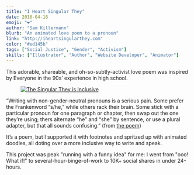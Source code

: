 ```yaml
---
title: "I Heart Singular They"
date: 2016-04-16
emoji: "❤️"
author: "Sam Killermann"
blurb: "An animated love poem to a pronoun"
link: "http://iheartsingularthey.com"
color: "#ed145b"
tags: ["Social Justice", "Gender", "Activism"]
skills: ["Illustrator", "Author", "Website Developer", "Animator"]
---
```


This adorable, shareable, and oh-so-subtly-activist love poem was inspired by Everyone in the 90s’ experience in high school.

<figure class="work--sample work-shadow"><a href="http://iheartsingularthey.com" alt="I heart Singular They"><img alt="The Singular They is Inclusive" src="/img/work/2016-ihst-social-inclusive.gif" class="ultra-wide"></a></figure>

“Writing with non-gender-neutral pronouns is a serious pain. Some prefer the Frankenword “s/he,” while others rack their brain. Some stick with a particular pronoun for one paragraph or chapter, then swap out the one they’re using; thers alternate “he” and “she” by sentence, or use a plural adapter, but that all sounds confusing.” (from [the poem](http://iheartsingularthey.com))

It’s a poem, but I supported it with footnotes and spritzed up with animated doodles, all doting over a more inclusive way to write and speak.

This project was peak "running with a funny idea" for me: I went from "ooo! What if!" to several-hour-binge-of-work to 10K+ social shares in under 24-hours.
